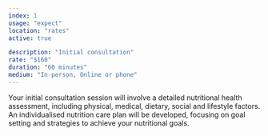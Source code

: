 ```yaml
---
index: 1
usage: "expect"
location: "rates"
active: true

description: "Initial consultation"
rate: "$160"
duration: "60 minutes"
medium: "In-person, Online or phone"
---
```


Your initial consultation session will involve a detailed nutritional health assessment, including physical, medical, dietary, social and lifestyle factors. An individualised nutrition care plan will be developed, focusing on goal setting and strategies to achieve your nutritional goals. 

